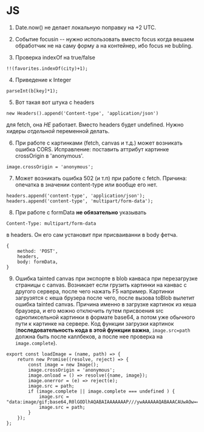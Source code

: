# JS

1) Date.now() не делает локальную поправку на +2 UTC.

2) Событие focusin -- нужно использовать вместо focus когда вешаем обработчик не на саму форму а на контейнер, ибо focus  не bubling.

3) Проверка indexOf на true/false
```
!!(favorites.indexOf(city)+1);

```
4) Приведение к Integer
```
parseInt(b[key]*1);
```
5) Вот такая вот штука c headers 
```
new Headers().append('Content-type', 'application/json')
```
для fetch, она *НЕ* работает. 
Вместо headers будет undefined. 
Нужно хидеры *отдельной* переменной делать. 

6) При работе с картинками (fetch, canvas и т.д.) может возникать ошибка CORS. Исправление: поставить аттрибут картинке crossOrigin в 'anonymous'.
```
image.crossOrigin = 'anonymous';
```
7) Может возникать ошибка 502 (и т.п) при работе с fetch. Причина: опечатка в значении content-type или вообще его нет.
```
headers.append('content-type', 'application/json');
headers.append('content-type', 'multipart/form-data');
```
8) При работе с formData **не обязательно** указывать 
```
Content-Type: multipart/form-data 
```
в headers. Он его сам установит при присваиванни в body фетча.
```
{
	method: 'POST',
	headers,
	body: formData,
}
```
9) Ошибка tainted canvas при экспорте в blob канваса при перезагрузке страницы с canvas. 
Возникает если грузить картинки на канвас с другого сервера, после чего нажать F5 например. Картинки загрузятся с кеша брузера после чего, после вызова toBlob вылетит ошибка tainted canvas. Причина именно в загрузке картинок из кеша браузера, и его можно отключить путем присвоения src однопиксельной картинки в формате base64, а потом уже обычного пути к картинке на сервере. Код функции загрузки картинок (**последовательность кода в этой функции важна**, ```image.src=path``` должна быть после каллбеков, а после нее проверка на ```image.complete```).
```
export const loadImage = (name, path) => {
	return new Promise((resolve, reject) => {
		const image = new Image();
		image.crossOrigin = 'anonymous';
		image.onload = () => resolve({name, image});
		image.onerror = (e) => reject(e);
		image.src = path;
		if (image.complete || image.complete === undefined ) {
			image.src = "data:image/gif;base64,R0lGODlhAQABAIAAAAAAAP///ywAAAAAAQABAAACAUwAOw==";
			image.src = path;
		}
	});
};
```